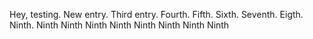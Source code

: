 Hey, testing.
New entry.
Third entry.
Fourth.
Fifth.
Sixth.
Seventh.
Eigth.
Ninth.
Ninth
Ninth
Ninth
Ninth
Ninth
Ninth
Ninth
Ninth
